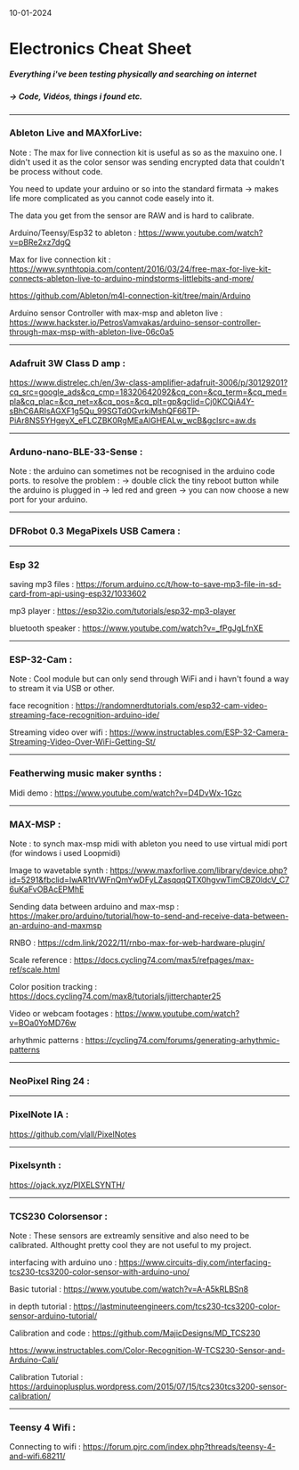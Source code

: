 10-01-2024
# Electronics Cheat Sheet

##### Everything i've been testing physically and searching on internet 

##### -> Code, Vidéos, things i found etc.
---

### Ableton Live and MAXforLive:

Note : The max for live connection kit is useful as so as the maxuino one. I didn't used it as the color sensor was sending encrypted data that couldn't be process without code.

You need to update your arduino or so into the standard firmata -> makes life more complicated as you cannot code easely into it.

The data you get from the sensor are RAW and is hard to calibrate.

Arduino/Teensy/Esp32 to ableton : https://www.youtube.com/watch?v=pBRe2xz7dgQ

Max for live connection kit : https://www.synthtopia.com/content/2016/03/24/free-max-for-live-kit-connects-ableton-live-to-arduino-mindstorms-littlebits-and-more/

https://github.com/Ableton/m4l-connection-kit/tree/main/Arduino

Arduino sensor Controller with max-msp and ableton live : https://www.hackster.io/PetrosVamvakas/arduino-sensor-controller-through-max-msp-with-ableton-live-06c0a5


---

### Adafruit 3W Class D amp : 

https://www.distrelec.ch/en/3w-class-amplifier-adafruit-3006/p/30129201?cq_src=google_ads&cq_cmp=18320642092&cq_con=&cq_term=&cq_med=pla&cq_plac=&cq_net=x&cq_pos=&cq_plt=gp&gclid=Cj0KCQiA4Y-sBhC6ARIsAGXF1g5Qu_99SGTd0GvrkiMshQF66TP-PiAr8NS5YHgeyX_eFLCZBK0RgMEaAlGHEALw_wcB&gclsrc=aw.ds

---
### Arduno-nano-BLE-33-Sense :

Note : the arduino can sometimes not be recognised in the arduino code ports. to resolve the problem : -> double click the tiny reboot button while the arduino is plugged in -> led red and green -> you can now choose a new port for your arduino.

---

### DFRobot 0.3 MegaPixels USB Camera :

---
### Esp 32

saving mp3 files : https://forum.arduino.cc/t/how-to-save-mp3-file-in-sd-card-from-api-using-esp32/1033602

mp3 player : https://esp32io.com/tutorials/esp32-mp3-player

bluetooth speaker : https://www.youtube.com/watch?v=_fPgJgLfnXE


---

### ESP-32-Cam :

Note : Cool module but can only send through WiFi and i havn't found a way to stream it via USB or other.

face recognition : https://randomnerdtutorials.com/esp32-cam-video-streaming-face-recognition-arduino-ide/

Streaming video over wifi : https://www.instructables.com/ESP-32-Camera-Streaming-Video-Over-WiFi-Getting-St/


---

### Featherwing music maker synths :

Midi demo : https://www.youtube.com/watch?v=D4DvWx-1Gzc



---

### MAX-MSP :

Note : to synch max-msp midi with ableton you need to use virtual midi port (for windows i used Loopmidi)

Image to wavetable synth : https://www.maxforlive.com/library/device.php?id=5291&fbclid=IwAR1tVWFnQmYwDFyLZasqqqQTX0hgvwTimCBZ0ldcV_C76uKaFvOBAcEPMhE

Sending data between arduino and max-msp : https://maker.pro/arduino/tutorial/how-to-send-and-receive-data-between-an-arduino-and-maxmsp 

RNBO : https://cdm.link/2022/11/rnbo-max-for-web-hardware-plugin/

Scale reference : https://docs.cycling74.com/max5/refpages/max-ref/scale.html

Color position tracking : https://docs.cycling74.com/max8/tutorials/jitterchapter25

Video or webcam footages : https://www.youtube.com/watch?v=BOa0YoMD76w

arhythmic patterns : https://cycling74.com/forums/generating-arhythmic-patterns

---

### NeoPixel Ring 24 :


---

### PixelNote IA :

https://github.com/vlall/PixelNotes

---

### Pixelsynth :

https://ojack.xyz/PIXELSYNTH/

---

### TCS230 Colorsensor : 

Note : These sensors are extreamly sensitive and also need to be calibrated. Althought pretty cool they are not useful to my project. 

interfacing with arduino uno : https://www.circuits-diy.com/interfacing-tcs230-tcs3200-color-sensor-with-arduino-uno/

Basic tutorial : https://www.youtube.com/watch?v=A-A5kRLBSn8

in depth tutorial : https://lastminuteengineers.com/tcs230-tcs3200-color-sensor-arduino-tutorial/

Calibration and code : https://github.com/MajicDesigns/MD_TCS230

https://www.instructables.com/Color-Recognition-W-TCS230-Sensor-and-Arduino-Cali/

Calibration Tutorial : https://arduinoplusplus.wordpress.com/2015/07/15/tcs230tcs3200-sensor-calibration/


---
### Teensy 4 Wifi :

Connecting to wifi :
https://forum.pjrc.com/index.php?threads/teensy-4-and-wifi.68211/

